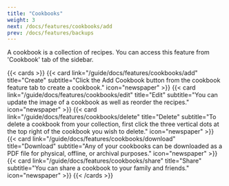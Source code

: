 ```yaml
---
title: "Cookbooks"
weight: 3
next: /docs/features/cookbooks/add
prev: /docs/features/backups
---
```


A cookbook is a collection of recipes. You can access this feature from 'Cookbook' tab of the sidebar.

{{< cards >}}
    {{< card link="/guide/docs/features/cookbooks/add"
        title="Create"
        subtitle="Click the Add Cookbook button from the cookbook feature tab to create a cookbook."
        icon="newspaper" >}}
    {{< card link="/guide/docs/features/cookbooks/edit"
            title="Edit"
            subtitle="You can update the image of a cookbook as well as reorder the recipes."
            icon="newspaper" >}}
    {{< card link="/guide/docs/features/cookbooks/delete"
            title="Delete"
            subtitle="To delete a cookbook from your collection, first click the three vertical dots at the top right of the cookbook you wish to delete."
            icon="newspaper" >}}
    {{< card link="/guide/docs/features/cookbooks/download"
            title="Download"
            subtitle="Any of your cookbooks can be downloaded as a PDF file for physical, offline, or archival purposes."
            icon="newspaper" >}}
    {{< card link="/guide/docs/features/cookbooks/share"
            title="Share"
            subtitle="You can share a cookbook to your family and friends."
            icon="newspaper" >}}
{{< /cards >}}
